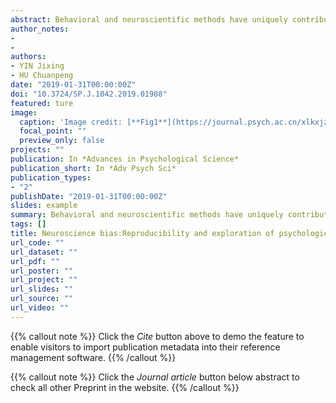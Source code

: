 ```yaml
---
abstract: Behavioral and neuroscientific methods have uniquely contributed to our understanding of human mind and behavior. The advance in neuroscience and its potential implications (e.g., in legal systems) have attracted attention from both academia and society. However, researchers found that, when providing statements supported by either neuroscientific or behavioral/psychophysiological results, even if these neuroscientific results were logically irrelevant to the statements, participants still considered statements with neuroscientific results as more trustworthy. This phenomenon was termed as neuroscience bias. By systematically reviewing empirical studies on neuroscience bias, we revealed that:(1) the reproducibility of neuroscience bias was debated, but the effect exists; (2) neuroscience bias could be attributed to people’s preference for the reductionism and psychological essentialism. Neuroscience bias is one of many biases people may have when interpreting scientific results; future studies should further explore the psychological mechanisms of these biases and thereby provide guidelines for correctly interpreting and using scientific results. 
author_notes:
- 
- 
authors:
- YIN Jixing
- HU Chuanpeng
date: "2019-01-31T00:00:00Z"
doi: "10.3724/SP.J.1042.2019.01988"
featured: ture
image:
  caption: 'Image credit: [**Fig1**](https://journal.psych.ac.cn/xlkxjz/EN/10.3724/SP.J.1042.2019.01988)'
  focal_point: ""
  preview_only: false
projects: ""
publication: In *Advances in Psychological Science*
publication_short: In *Adv Psych Sci*
publication_types: 
- "2"
publishDate: "2019-01-31T00:00:00Z"
slides: example
summary: Behavioral and neuroscientific methods have uniquely contributed to our understanding of human mind and behavior. The advance in neuroscience and its potential implications (e.g., in legal systems) have attracted attention from both academia and society.
tags: []
title: Neuroscience bias:Reproducibility and exploration of psychological mechanisms
url_code: ""
url_dataset: ""
url_pdf: ""
url_poster: ""
url_project: ""
url_slides: ""
url_source: ""
url_video: ""
---
```


{{% callout note %}}
Click the _Cite_ button above to demo the feature to enable visitors to import publication metadata into their reference management software.
{{% /callout %}}

{{% callout note %}}
Click the _Journal article_ button below abstract to check all other Preprint in the website.
{{% /callout %}}
